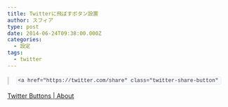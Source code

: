```yaml
---
title: Twitterに飛ばすボタン設置
author: スフィア
type: post
date: 2014-06-24T09:38:00.000Z
categories:
  - 設定
tags:
  - twitter
---
```

<div data-md-url="https://www.blogger.com/blogger.g?blogID=537736377410352601#editor/target=post;postID=4484905272643094920" markdown-here-wrapper-content-modified="true">
  <blockquote style="border-left-color: rgb(221, 221, 221); border-left-style: solid; border-left-width: 4px; color: #777777; margin: 1.2em 0px; padding: 0px 1em; quotes: none;">
    <pre style="font-family: Consolas, Inconsolata, Courier, monospace; font-size: 0.85em; font-size: 1em; line-height: 1.2em; margin: 1.2em 0px;"><code style="background-color: #f8f8f8; background: rgb(248, 248, 255); border-bottom-left-radius: 3px; border-bottom-left-radius: 3px; border-bottom-right-radius: 3px; border-bottom-right-radius: 3px; border-top-left-radius: 3px; border-top-left-radius: 3px; border-top-right-radius: 3px; border-top-right-radius: 3px; border: 1px solid rgb(204, 204, 204); border: 1px solid rgb(234, 234, 234); color: #333333; display: block !important; display: block; display: inline; font-family: Consolas, Inconsolata, Courier, monospace; font-size: 0.85em; margin: 0px 0.15em; overflow: auto; padding: 0.5em 0.7em; padding: 0.5em; padding: 0px 0.3em; white-space: pre-wrap; white-space: pre;">&lt;a href="https://twitter.com/share" class="twitter-share-button" data-lang="ja" data-size="large"&gt;ツイート&lt;/a&gt;&lt;br />&lt;script&gt;!function(d,s,id){var js,fjs=d.getElementsByTagName(s)[0],p=/^http:/.test(d.location)?'http':'https';if(!d.getElementById(id)){js=d.createElement(s);js.id=id;js.src=p+'://platform.twitter.com/widgets.js';fjs.parentNode.insertBefore(js,fjs);}}(document, 'script', 'twitter-wjs');&lt;/script&gt;    &lt;br /></code></pre>
  </blockquote>
  
  <div style="margin: 1.2em 0px !important;">
    <a href="https://about.twitter.com/resources/buttons#tweet">Twitter Buttons | About</a>
  </div>
  
  <div style="font-size: 0em; height: 0; margin: 0; padding: 0;" title="MDH:Jmd0OyDCoCDCoCDCoCZsdDthIGhyZWY9Imh0dHBzOi8vdHdpdHRlci5jb20vc2hhcmUiIGNsYXNz PSJ0d2l0dGVyLXNoYXJlLWJ1dHRvbiIgZGF0YS1sYW5nPSJqYSIgZGF0YS1zaXplPSJsYXJnZSIm Z3Q744OE44Kk44O844OIJmx0Oy9hJmd0OzxkaXY+Jm5ic3A7ICZuYnNwOyAmbmJzcDsgJm5ic3A7 ICZsdDtzY3JpcHQmZ3Q7IWZ1bmN0aW9uKGQscyxpZCl7dmFyIGpzLGZqcz1kLmdldEVsZW1lbnRz QnlUYWdOYW1lKHMpICZuYnNwOyAmbmJzcDsgWzBdLHA9L15odHRwOi8udGVzdChkLmxvY2F0aW9u KT8naHR0cCc6J2h0dHBzJztpZighZC5nZXRFbGVtZW50QnlJZChpZCkpe2pzPWQuY3JlYXRlRWxl bWVudChzKTtqcy5pZD1pZDtqcy5zcmM9cCsnOi8vcGxhdGZvcm0udHdpdHRlci5jb20vd2lkZ2V0 cy5qcyc7ZmpzLnBhcmVudE5vZGUuaW5zZXJ0QmVmb3JlKGpzLGZqcyk7fX0oZG9jdW1lbnQsICdz Y3JpcHQnLCAndHdpdHRlci13anMnKTsmbHQ7L3NjcmlwdCZndDsgJm5ic3A7ICZuYnNwOzwvZGl2 PjxkaXY+Jm5ic3A7ICZuYnNwOzwvZGl2PjxkaXY+WzxzcGFuIHN0eWxlPSJjb2xvcjogcmdiKDI2 LCAyNiwgMTY2KTsgZm9udC1mYW1pbHk6IG1vbm9zcGFjZTsgd2hpdGUtc3BhY2U6IHByZS13cmFw OyI+VHdpdHRlciBCdXR0b25zIHwgQWJvdXQ8L3NwYW4+XShodHRwczovL2Fib3V0LnR3aXR0ZXIu Y29tL3Jlc291cmNlcy9idXR0b25zI3R3ZWV0KTwvZGl2PjxkaXY+PGJyPjwvZGl2PjxkaXY+PGJy PjwvZGl2PjxwcmU+PC9wcmU+">
    ​
  </div>
</div>
